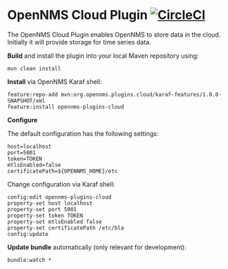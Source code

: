 # OpenNMS Cloud Plugin [![CircleCI](https://circleci.com/gh/OpenNMS/opennms-cloud-plugin.svg?style=svg)](https://circleci.com/gh/OpenNMS/opennms-cloud-plugin)

The OpenNMS Cloud Plugin enables OpenNMS to store data in the cloud.
Initially it will provide storage for time series data.

**Build** and install the plugin into your local Maven repository using:
```
mvn clean install
```

**Install** via OpenNMS Karaf shell:
```
feature:repo-add mvn:org.opennms.plugins.cloud/karaf-features/1.0.0-SNAPSHOT/xml
feature:install opennms-plugins-cloud
```
**Configure**

The default configuration has the following settings:
```
host=localhost
port=5001
token=TOKEN
mtlsEnabled=false
certificatePath=${OPENNMS_HOME}/etc
```

Change configuration via Karaf shell:
```
config:edit opennms-plugins-cloud
property-set host localhost
property-set port 5001
property-set token TOKEN
property-set mtlsEnabled false
property-set certificatePath /etc/bla
config:update
```

**Update bundle** automatically (only relevant for development):
```
bundle:watch *
```